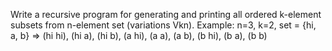 Write a recursive program for generating and printing all ordered k-element subsets from n-element set (variations Vkn).
	Example: n=3, k=2, set = {hi, a, b} =>
	(hi hi), (hi a), (hi b), (a hi), (a a), (a b), (b hi), (b a), (b b)

